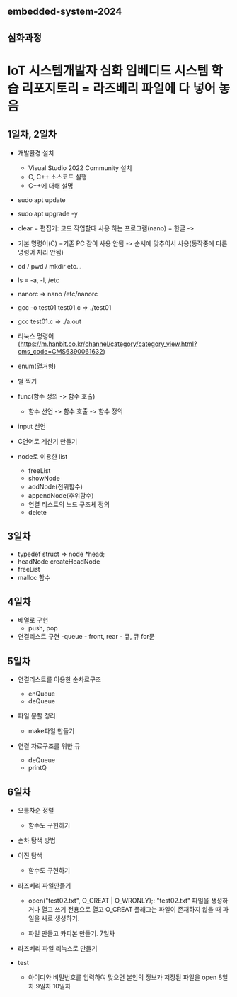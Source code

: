## embedded-system-2024

## 심화과정
# IoT 시스템개발자 심화 임베디드 시스템 학습 리포지토리 = 라즈베리 파일에 다 넣어 놓음

## 1일차, 2일차
- 개발환경 설치
    - Visual Studio 2022 Community 설치
    - C, C++ 소스코드 실행
    - C++에 대해 설명
- sudo apt update

- sudo apt upgrade -y

- clear = 편집기: 코드 작업할때 사용 하는 프로그램(nano) = 한글 ->

- 기본 명령어(C) =기존 PC 같이 사용 안됨 -> 순서에 맞추어서 사용(동작중에 다른 명령어 처리 안됨)

- cd / pwd / mkdir etc...

- ls = -a, -l, /etc

- nanorc => nano /etc/nanorc

- gcc -o test01 test01.c => ./test01

- gcc test01.c => ./a.out

- 리눅스 명령어 (https://m.hanbit.co.kr/channel/category/category_view.html?cms_code=CMS6390061632)

- enum(열거형)

- 별 찍기

- func(함수 정의 -> 함수 호출)
    - 함수 선언 -> 함수 호출 -> 함수 정의
- input 선언

- C언어로 계산기 만들기

- node로 이용한 list
    - freeList
    - showNode
    - addNode(전위함수)
    - appendNode(후위함수)
    - 연결 리스트의 노드 구조체 정의
    - delete

## 3일차
- typedef struct => node *head;
- headNode createHeadNode
- freeList
- malloc 함수

## 4일차
- 배열로 구현
	- push, pop
- 연결리스트 구현
	-queue
		- front, rear
		- 큐, 큐 for문
## 5일차
- 연결리스트를 이용한 순차료구조
	- enQueue 
	- deQueue

-  파일 분할 정리
    - make파일 만들기

- 연결 자료구조를 위한 큐
	- deQueue 
	- printQ 
## 6일차
- 오름차순 정렬
	
	- 함수도 구현하기

- 순차 탐색 방법

- 이진 탐색
	
	- 함수도 구현하기

- 라즈베리 파일만들기
	- open("test02.txt", O_CREAT | O_WRONLY);: "test02.txt" 파일을 생성하거나
	   열고 쓰기 전용으로 열고 O_CREAT 플래그는 파일이 존재하지 않을 때 파일을 새로 생성하기.
	
	- 파일 만들고 카피본 만들기.
7일차
- 라즈베리 파일 리눅스로 만들기

- test
	- 아이디와 비밀번호를 입력하여 맞으면 본인의
	  정보가 저장된 파일을 open 
8일차
9일차
10일차
